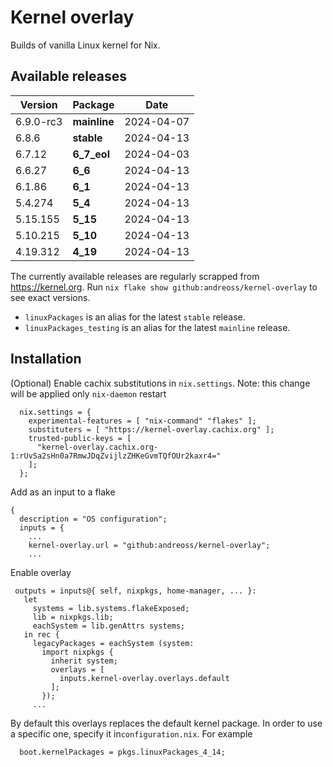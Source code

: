 # Kernel overlay

Builds of vanilla Linux kernel for Nix.

## Available releases

<!--START-->
|Version|Package|Date|
|---|---|---|
|6.9.0-rc3|<b>mainline</b>|2024-04-07|
|6.8.6|<b>stable</b>|2024-04-13|
|6.7.12|<b>6_7_eol</b>|2024-04-03|
|6.6.27|<b>6_6</b>|2024-04-13|
|6.1.86|<b>6_1</b>|2024-04-13|
|5.4.274|<b>5_4</b>|2024-04-13|
|5.15.155|<b>5_15</b>|2024-04-13|
|5.10.215|<b>5_10</b>|2024-04-13|
|4.19.312|<b>4_19</b>|2024-04-13|
<!--END-->

The currently available releases are regularly scrapped from https://kernel.org.
Run `nix flake show github:andreoss/kernel-overlay` to see exact versions.

- `linuxPackages` is an alias for the latest `stable` release.
- `linuxPackages_testing` is an alias for the latest `mainline` release.

## Installation

(Optional) Enable cachix substitutions in `nix.settings`.
Note: this change will be applied only `nix-daemon` restart

```
  nix.settings = {
    experimental-features = [ "nix-command" "flakes" ];
    substituters = [ "https://kernel-overlay.cachix.org" ];
    trusted-public-keys = [
      "kernel-overlay.cachix.org-1:rUvSa2sHn0a7RmwJDqZvijlzZHKeGvmTQfOUr2kaxr4="
    ];
  };
```

Add as an input to a flake

```
{
  description = "OS configuration";
  inputs = {
    ...
    kernel-overlay.url = "github:andreoss/kernel-overlay";
    ...
 ```

 Enable overlay
 ```
  outputs = inputs@{ self, nixpkgs, home-manager, ... }:
    let
      systems = lib.systems.flakeExposed;
      lib = nixpkgs.lib;
      eachSystem = lib.genAttrs systems;
    in rec {
      legacyPackages = eachSystem (system:
        import nixpkgs {
          inherit system;
          overlays = [
            inputs.kernel-overlay.overlays.default
          ];
        });
      ...

```

By default this overlays replaces the default kernel package. In order to use a specific one, specify it
in`configuration.nix`. For example

```
  boot.kernelPackages = pkgs.linuxPackages_4_14;
```
